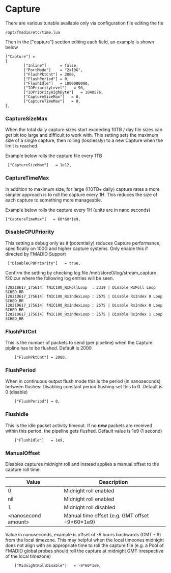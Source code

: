 # Capture

There are various tunable available only via configuration file editing the fie

```
/opt/fmadio/etc/time.lua
```

Then in the \["capture"] section editing each field, an example is shown below

```
["Capture"] =
{
        ["Inline"]      = false,
        ["PortMode"]    = "2x10G",
        ["FlushPktCnt"] = 2000,
        ["FlushPeriod"] = 0,
        ["FlushIdle"]   = 1000000000,
        ["IOPriorityLevel"]   = 90,
        ["IOPriorityHighByte"]   = 1048576,
        ["CaptureSizeMax"]   = 0,
        ["CaptureTimeMax"]   = 0,
},
```

### CaptureSizeMax

When the total daily capture sizes start exceeding 10TB / day file sizes can get bit too large and difficult to work with. This setting sets the maximum size of a single capture, then rolling (losslessly) to a new Capture when the limit is reached.&#x20;

Example below rolls the capture file every 1TB

```
 ["CaptureSizeMax"]   = 1e12,
```

### CaptureTimeMax

In addition to maximum size, for large ((10TB+ daily) capture rates a more simpler approach is to roll the capture every 1H. This reduces the size of each capture to something more manageable.

Example below rolls the capture every 1H (units are in nano seconds)

```
["CaptureTimeMax"]   = 60*60*1e9,
```

### DisableCPUPriority

This setting a debug only as it (potentially) reduces Capture performance, specifically on 100G and higher capture systems. Only enable this if directed by FMADIO Support

```
 ["DisableCPUPriority"]   = true, 
```

Confirm the setting by checking log file /mnt/store0/log/stream\_capture f20.cur where the following log entries will be seen.&#x20;

```
[20210617_175614] fNIC100_RxPollLoop  : 2319 | Disable RxPoll Loop SCHED_RR
[20210617_175614] fNIC100_RxIndexLoop : 2575 | Disable RxIndex 0 Loop SCHED_RR
[20210617_175614] fNIC100_RxIndexLoop : 2575 | Disable RxIndex 0 Loop SCHED_RR
[20210617_175614] fNIC100_RxIndexLoop : 2575 | Disable RxIndex 1 Loop SCHED_RR
```

### FlushPktCnt

This is the number of packets to send (per pipeline) when the Capture pipline has to be flushed. Default is 2000

```
    ["FlushPktCnt"] = 2000,
```

### FlushPeriod

When in continuous output flush mode this is the period (in nanoseconds) between flushes. Disabling constant period flushing set this to 0. Default is 0 (disable)

```
    ["FlushPeriod"] = 0,
```

### FlushIdle

This is the idle packet activity timeout. If no _**new**_ packets are received within this period, the pipeline gets flushed. Default value is 1e9 (1 second)

```
    ["FlushIdle"]   = 1e9,
```

### ManualOffset

Disables captures midnight roll and instead applies a manual offset to the capture roll time.

| Value                | Description                                      |
| -------------------- | ------------------------------------------------ |
| 0                    | Midnight roll enabled                            |
| nil                  | Midnight roll enabled                            |
| 1                    | Midnight roll disabled                           |
| \<nanosecond amount> | Manual time offset (e.g. GMT offset -9\*60\*1e9) |

Value in nanoseconds, example is offset of -9 hours backwards (GMT - 9) from the local timezone. This may helpful when the local timeones midnight does not align with an appropriate time to roll the capture file (e.g. a Pool of FMADIO global probes should roll the capture at midnight GMT irrespective of the local timezone)

```
    ["MidnightRollDisable"]   = -9*60*1e9,
```

